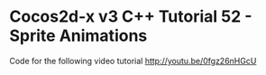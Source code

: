 Cocos2d-x v3 C++ Tutorial 52 - Sprite Animations
================================================

Code for the following video tutorial http://youtu.be/0fgz26nHGcU
